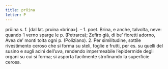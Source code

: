```yaml
---
title: prüina
letter: P
---
```

prüina s. f. [dal lat. pruina «brina»]. – 1. poet. Brina, e anche, talvolta, neve: quando ’l verno sparge le p. (Petrarca); Zefiro già, di be’ fioretti adorno, Avea de’ monti tolta ogni p. (Poliziano). 2. Per similitudine, sottile rivestimento ceroso che si forma su steli, foglie e frutti, per es. su quelli del susino e sugli acini dell’uva, rendendo impermeabile l’epidermide degli organi su cui si forma; si asporta facilmente strofinando la superficie cerosa.